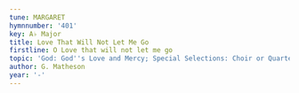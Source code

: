 ```yaml
---
tune: MARGARET
hymnnumber: '401'
key: A♭ Major
title: Love That Will Not Let Me Go
firstline: O Love that will not let me go
topic: 'God: God''s Love and Mercy; Special Selections: Choir or Quartet'
author: G. Matheson
year: '-'
---
```

